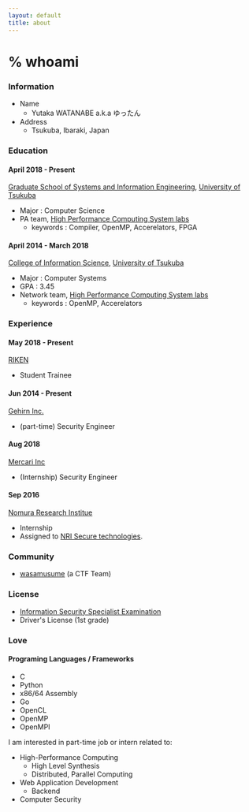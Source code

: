 ```yaml
---
layout: default
title: about
---
```


# % whoami

### Information
* Name
  * Yutaka WATANABE a.k.a ゆったん
* Address
  * Tsukuba, Ibaraki, Japan

### Education
#### April 2018 - Present
[Graduate School of Systems and Information Engineering](https://www.sie.tsukuba.ac.jp/english), [University of Tsukuba](https://www.tsukuba.ac.jp/english/)
* Major : Computer Science
* PA team, [High Performance Computing System labs](https://www.hpcs.cs.tsukuba.ac.jp/)
  * keywords : Compiler, OpenMP, Accerelators, FPGA

#### April 2014 - March 2018
[College of Information Science](https://www.coins.tsukuba.ac.jp/en/), [University of Tsukuba](https://www.tsukuba.ac.jp/english/)
* Major : Computer Systems
* GPA : 3.45
* Network team, [High Performance Computing System labs](https://www.hpcs.cs.tsukuba.ac.jp/)
  * keywords : OpenMP, Accerelators

### Experience

#### May 2018 - Present
[RIKEN](http://www.riken.jp/en/)
* Student Trainee

#### Jun 2014 - Present
[Gehirn Inc.](https://www.gehirn.co.jp)
* (part-time) Security Engineer

#### Aug 2018
[Mercari Inc](https://about.mercari.com/)
* (Internship) Security Engineer

#### Sep 2016
[Nomura Research Institue](https://www.nri.com/jp/)
* Internship
* Assigned to [NRI Secure technologies](https://www.nri-secure.co.jp/).



### Community

* [wasamusume](https://wasamusu.me) (a CTF Team)


### License

* [Information Security Specialist Examination](https://www.jitec.ipa.go.jp/1_11seido/sc.html)
* Driver's License (1st grade)


### Love

#### Programing Languages / Frameworks

* C
* Python
* x86/64 Assembly
* Go
* OpenCL
* OpenMP
* OpenMPI


I am interested in part-time job or intern related to:
* High-Performance Computing
  * High Level Synthesis
  * Distributed, Parallel Computing
* Web Application Development
  * Backend
* Computer Security
 
